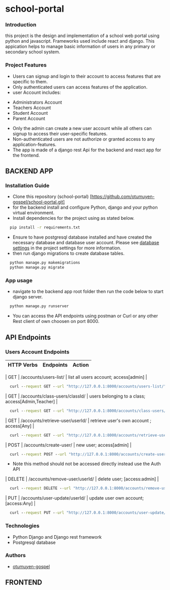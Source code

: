 # school-portal

### Introduction
this project is the design and implementation of a school web portal using python and javascript. Frameworks used include react and django. This appication helps to manage basic information of users in any primary or secondary school system.

### Project Features
* Users can signup and login to their account to access features that are specific to them.
* Only authenticated users can access features of the application.
* user Account includes: 
 -  Administrators Account
 -  Teachers Account
 -  Student Account
 -  Parent Account
* Only the admin can create a new user account while all others can signup to access their user-specific features.
* Non-authenticated users are not authorize or granted access to any application-features.
* The app is made of a django rest Api for the backend and react app for the frontend.

## BACKEND APP

### Installation Guide
* Clone this repository (school-portal) [https://github.com/otumuyen-gospel/school-portal.git]
* for the backend install and configure Python, django and  your python virtual environment.
* Install dependencies for the project using as stated below.
```cmd
  pip install -r requirements.txt
```
* Ensure to have postgresql database installed and have created the necessary database and database user account. Please see [database settings](backend/backend/settings.py) in the project settings for more information.
* then run django migrations to create database tables.
```cmd
  python manage.py makemigrations
  python manage.py migrate
```

### App usage
* navigate to the backend app root folder then run the code below to start django server.
```cmd
  python manage.py runserver
```
* You can access the API endpoints using postman or Curl or any other Rest client of own choosen on port 8000.

## API Endpoints

### Users Account Endpoints
| HTTP Verbs | Endpoints | Action |
| --- | --- | --- |

| GET | /accounts/users-list/ | list all users account; access[admin] |
```cmd
  curl --request GET --url "http://127.0.0.1:8000/accounts/users-list/" --header "Authorization: Bearer yourToken"
```

| GET | /accounts/class-users/classId/ | users belonging to a class; access[Admin,Teacher] |
```cmd
  curl --request GET --url "http://127.0.0.1:8000/accounts/class-users/50/" --header "Authorization: Bearer yourToken"
```

| GET | /accounts/retrieve-user/userId/ | retrieve user's own account ; access[Any] |
```cmd
  curl --request GET --url "http://127.0.0.1:8000/accounts/retrieve-user/158/" --header "Authorization: Bearer yourToken"
```

| POST | /accounts/create-user/ | new user; access[admin] |
```cmd
  curl --request POST --url "http://127.0.0.1:8000/accounts/create-user/" --header "Authorization: Bearer yourToken" --data "key1=value1&key2=value2"
```
 - Note this method should not be accessed directly instead use the Auth API

| DELETE | /accounts/remove-user/userId/ | delete user; [access:admin] |
```cmd
  curl --request DELETE --url "http://127.0.0.1:8000/accounts/remove-user/158/" --header "Authorization: Bearer yourToken"
```

| PUT | /accounts/user-update/userId/ | update user own account; [access:Any] |
```cmd
  curl --request PUT --url "http://127.0.0.1:8000/accounts/user-update/158/" --header "Authorization: Bearer yourToken" --data "key1=value1&key2=value2"
```



### Technologies
* Python Django and Django rest framework
* Postgresql database

### Authors
* [otumuyen-gospel](https://github.com/otumuyen-gospel)





## FRONTEND